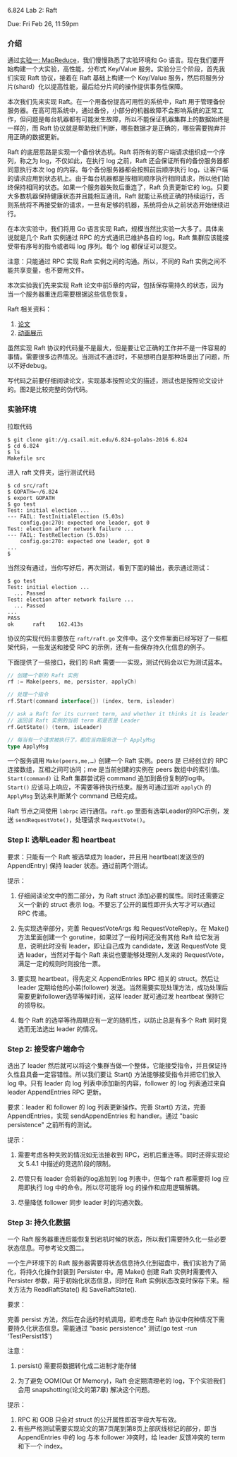 6.824 Lab 2: Raft

Due: Fri Feb 26, 11:59pm

### 介绍

通过[实验一: MapReduce](http://www.jianshu.com/p/5e1b0ad68bff)，我们慢慢熟悉了实验环境和 Go 语言。现在我们要开始构建一个大实验，高性能，分布式 Key/Value 服务。实验分三个阶段，首先我们实现 Raft 协议，接着在 Raft 基础上构建一个 Key/Value 服务，然后将服务分片(shard）化以提高性能，最后给分片间的操作提供事务性保障。

本次我们先来实现 Raft。在一个用备份提高可用性的系统中，Raft 用于管理备份服务器。在高可用系统中，通过备份，小部分的机器故障不会影响系统的正常工作，但问题是每台机器都有可能发生故障，所以不能保证机器集群上的数据始终是一样的，而 Raft 协议就是帮助我们判断，哪些数据才是正确的，哪些需要抛弃并用正确的数据更新。

Raft 的底层思路是实现一个备份状态机。Raft 将所有的客户端请求组织成一个序列，称之为 log，不仅如此，在执行 log 之前，Raft 还会保证所有的备份服务器都同意执行本次 log 的内容。每个备份服务器都会按照前后顺序执行 log，让客户端的请求应用到状态机上。由于每台机器都是按相同顺序执行相同请求，所以他们始终保持相同的状态。如果一个服务器失败后重连了，Raft 负责更新它的 log。只要大多数机器保持健康状态并且能相互通讯，Raft 就能让系统正确的持续运行，否则系统将不再接受新的请求，一旦有足够的机器，系统将会从之前状态开始继续进行。

在本次实验中，我们将用 Go 语言实现 Raft，规模当然比实验一大多了。具体来说就是几个 Raft 实例通过 RPC 的方式通讯已维护各自的 log。Raft 集群应该能接受带有序号的指令或者叫 log 序列。每个 log 都保证可以提交。

注意：只能通过 RPC 实现 Raft 实例之间的沟通。所以，不同的 Raft 实例之间不能共享变量，也不要用文件。

本次实验我们先来实现 Raft 论文中前5章的内容，包括保存需持久的状态，因为当一个服务器重连后需要根据这些信息恢复。

Raft 相关资料：
1. [论文](https://pdos.csail.mit.edu/6.824/papers/raft-extended.pdf)
1. [动画展示](http://thesecretlivesofdata.com/raft/)

虽然实现 Raft 协议的代码量不是最大，但是要让它正确的工作并不是一件容易的事情。需要很多边界情况。当测试不通过时，不易想明白是那种场景出了问题，所以不好debug。

写代码之前要仔细阅读论文，实现基本按照论文的描述，测试也是按照论文设计的。图2是比较完整的伪代码。

### 实验环境

拉取代码

```shell
$ git clone git://g.csail.mit.edu/6.824-golabs-2016 6.824
$ cd 6.824
$ ls
Makefile src
``` 

进入 raft 文件夹，运行测试代码

```
$ cd src/raft
$ GOPATH=~/6.824
$ export GOPATH
$ go test
Test: initial election ...
--- FAIL: TestInitialElection (5.03s)
	config.go:270: expected one leader, got 0
Test: election after network failure ...
--- FAIL: TestReElection (5.03s)
	config.go:270: expected one leader, got 0
...
$
```

当然没有通过，当你写好后，再次测试，看到下面的输出，表示通过测试：

```shell
$ go test
Test: initial election ...
  ... Passed
Test: election after network failure ...
  ... Passed
...
PASS
ok  	raft	162.413s
```

协议的实现代码主要放在 `raft/raft.go` 文件中。这个文件里面已经写好了一些框架代码，一些发送和接受 RPC 的示例，还有一些保存持久化信息的例子。

下面提供了一些接口，我们的 Raft 需要一一实现，测试代码会以它为测试蓝本。

```go
// 创建一个新的 Raft 实例
rf := Make(peers, me, persister, applyCh)

// 处理一个指令
rf.Start(command interface{}) (index, term, isleader)

// ask a Raft for its current term, and whether it thinks it is leader
// 返回该 Raft 实例的当前 term 和是否是 Leader
rf.GetState() (term, isLeader)

// 每当有一个请求被执行了，都应当向服务送一个 ApplyMsg
type ApplyMsg
```

一个服务调用 `Make(peers,me,…)` 创建一个 Raft 实例。peers 是
已经创立的 RPC 连接数组，互相之间可访问；me 是当前创建的实例在 peers 数组中的索引值。`Start(command)` 让 Raft 集群尝试将 command 追加到备份复制的log中。`Start()` 应该马上响应，不需要等待执行结束。服务可通过监听 `applyCh` 的 `ApplyMsg` 到达来判断某个 command 已经完成。

Raft 节点之间使用 `labrpc` 进行通信。`raft.go` 里面有选举Leader的RPC示例，发送 `sendRequestVote()`，处理请求 `RequestVote()`。 

### Step I: 选举Leader 和 heartbeat   

要求：只能有一个 Raft 被选举成为 leader，并且用 heartbeat(发送空的 AppendEntry) 保持 leader 状态。通过前两个测试。

提示：

1. 仔细阅读论文中的图二部分，为 Raft struct 添加必要的属性。同时还需要定义一个新的 struct 表示 log。不要忘了公开的属性即开头大写才可以通过 RPC 传递。

1. 先实现选举部分，完善 RequestVoteArgs 和 RequestVoteReply。在 Make() 方法里面创建一个 gorutine，如果过了一段时间还没有其他 Raft 给它发消息，说明此时没有 leader，即让自己成为 candidate，发送 RequestVote 竞选 leader，当然对于每个 Raft 来说也要能够处理别人发来的 RequestVote，满足一定的规则时则投他一票。

2. 要实现 heartbeat，得先定义 AppendEntries RPC 相关的 struct。然后让 leader 定期给他的小弟(follower) 发送。当然需要实现处理方法，成功处理后需要更新follower选举等候时间，这样 leader 就可通过发 heartbeat 保持它的领导权。

3. 每个 Raft 的选举等待周期应有一定的随机性，以防止总是有多个 Raft 同时竞选而无法选出 leader 的情况。

### Step 2: 接受客户端命令

选出了 leader 然后就可以将这个集群当做一个整体，它能接受指令，并且保证持久性且具备一定容错性。所以我们要让 Start() 方法能够接受指令并把它们放入 log 中。只有 leader 向 log 列表中添加新的内容，follower 的 log 列表通过来自 leader AppendEntries RPC 更新。

要求：leader 和 follower 的 log 列表更新操作。完善 Start() 方法，完善 AppendEntries，实现 sendAppendEntries 和 handler。通过 "basic persistence" 之前所有的测试。

提示：

1. 需要考虑各种失败的情况如无法接收到 RPC，宕机后重连等。同时还得实现论文 5.4.1 中描述的竞选阶段的限制。

2. 尽管只有 leader 会将新的log追加到 log 列表中，但每个 raft 都需要将 log 应用即执行 log 中的命令。所以尽可能将 log 的操作和应用逻辑解耦。

3. 尽量降低 follower 同步 leader 时的沟通次数。

### Step 3: 持久化数据

一个 Raft 服务器重连后能恢复到宕机时候的状态，所以我们需要持久化一些必要状态信息。可参考论文图二。

一个生产环境下的 Raft 服务器需要将状态信息持久化到磁盘中，我们实验为了简化，将持久化操作封装到 Persister 中。用 Make() 创建 Raft 实例时需要传入 Persister 参数，用于初始化状态信息，同时在 Raft 实例状态改变时保存下来。相关方法为 ReadRaftState() 和 SaveRaftState().

要求：

完善 persist 方法，然后在合适的时机调用，即考虑在 Raft 协议中何种情况下需要持久化状态信息。需能通过 "basic persistence" 测试(go test -run 'TestPersist1$')

注意：

1. persist() 需要将数据转化成二进制才能存储

2. 为了避免 OOM(Out Of Memory)，Raft 会定期清理老的 log，下个实验我们会用 snapshotting(论文的第7章) 解决这个问题。

提示：
1. RPC 和 GOB 只会对 struct 的公开属性即首字母大写有效。
2. 有些严格测试需要实现论文的第7页尾到第8页上部灰线标记的部分，即当 AppendEntries 中的 log 与本 follower 冲突时，给 leader 反馈冲突的 term 和下一个 index。


